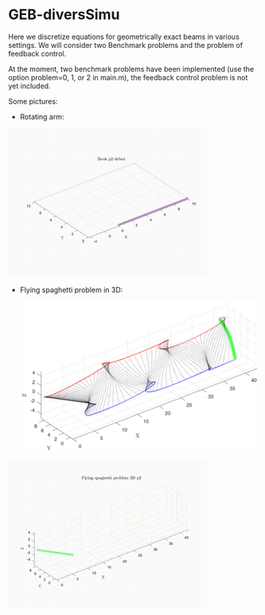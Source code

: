 # GEB-diversSimu
Here we discretize equations for geometrically exact beams in various settings. We will consider two Benchmark problems and the problem of feedback control.

At the moment, two benchmark problems have been implemented (use the option problem=0, 1, or 2 in main.m), the feedback control problem is not yet included.

Some pictures:

* Rotating arm:

<img src="saved-figures-and-other/book-15.gif" height="300" />

* Flying spaghetti problem in 3D:

&nbsp;&nbsp;&nbsp;&nbsp;&nbsp;&nbsp; <img src="saved-figures-and-other/flying_spaghetti.png" alt="flying_spaghetti" height="300"/>

<img src="saved-figures-and-other/output.gif" height="300" />

